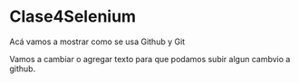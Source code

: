 # Clase4Selenium
Acá vamos a mostrar como se usa Github y Git

Vamos a cambiar o agregar texto para que podamos subir algun cambvio a github.